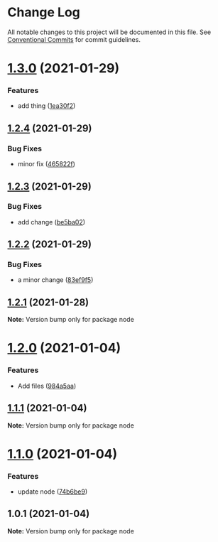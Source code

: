 # Change Log

All notable changes to this project will be documented in this file.
See [Conventional Commits](https://conventionalcommits.org) for commit guidelines.

# [1.3.0](https://github.com/DavidHe1127/docker-images-monorepo/compare/node@1.2.4...node@1.3.0) (2021-01-29)


### Features

* add thing ([1ea30f2](https://github.com/DavidHe1127/docker-images-monorepo/commit/1ea30f21d2fb0cf716b84dc28566f8ef291447ab))





## [1.2.4](https://github.com/DavidHe1127/docker-images-monorepo/compare/node@1.2.3...node@1.2.4) (2021-01-29)


### Bug Fixes

* minor fix ([465822f](https://github.com/DavidHe1127/docker-images-monorepo/commit/465822f1583e1f5bcf781df8665545c948267a40))





## [1.2.3](https://github.com/DavidHe1127/docker-images-monorepo/compare/node@1.2.2...node@1.2.3) (2021-01-29)


### Bug Fixes

* add change ([be5ba02](https://github.com/DavidHe1127/docker-images-monorepo/commit/be5ba027a990d187968516e987219e2d232b957c))





## [1.2.2](https://github.com/DavidHe1127/docker-images-monorepo/compare/node@1.2.1...node@1.2.2) (2021-01-29)


### Bug Fixes

* a minor change ([83ef9f5](https://github.com/DavidHe1127/docker-images-monorepo/commit/83ef9f57119ca7bfb82e51f1ba00693f761751cc))





## [1.2.1](https://github.com/DavidHe1127/docker-images/compare/node@1.2.0...node@1.2.1) (2021-01-28)

**Note:** Version bump only for package node





# [1.2.0](https://github.com/DavidHe1127/docker-images/compare/node@1.1.1...node@1.2.0) (2021-01-04)


### Features

* Add files ([984a5aa](https://github.com/DavidHe1127/docker-images/commit/984a5aaf8cc3d689fbb2516656e9c7397728ba49))





## [1.1.1](https://github.com/DavidHe1127/docker-images/compare/node@1.1.0...node@1.1.1) (2021-01-04)

**Note:** Version bump only for package node





# [1.1.0](https://github.com/DavidHe1127/docker-images/compare/node@1.0.1...node@1.1.0) (2021-01-04)


### Features

* update node ([74b6be9](https://github.com/DavidHe1127/docker-images/commit/74b6be956e2596d1f00bfda5e888f85793b42ff6))





## 1.0.1 (2021-01-04)

**Note:** Version bump only for package node

